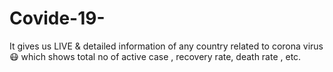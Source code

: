 # Covide-19-
It  gives us LIVE  &amp; detailed information of any country related to corona virus 😷 which shows  total no of active case , recovery rate, death rate , etc.

